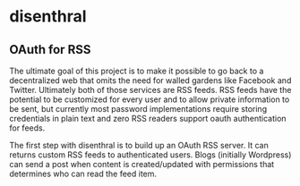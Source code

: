 disenthral
==========

## OAuth for RSS

The ultimate goal of this project is to make it possible to go back to a decentralized web that omits the need for walled gardens like Facebook and Twitter. Ultimately both of those services are RSS feeds. RSS feeds have the potential to be customized for every user and to allow private information to be sent, but currently most password implementations require storing credentials in plain text and zero RSS readers support oauth authentication for feeds. 

The first step with disenthral is to build up an OAuth RSS server. It can returns custom RSS feeds to authenticated users. Blogs (initially Wordpress) can send a post when content is created/updated with permissions that determines who can read the feed item.

